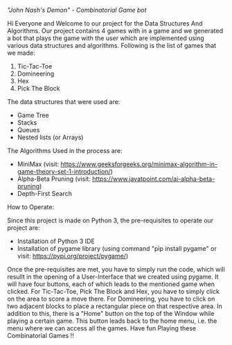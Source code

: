 *"John Nash's Demon" - Combinatorial Game bot*

Hi Everyone and Welcome to our project for the Data Structures And Algorithms. Our project contains 4 games with in a game and we generated a bot that plays the game with the user which are implemented using various data structures and algorithms. Following is the list of games that we made:
1) Tic-Tac-Toe
2) Domineering
3) Hex
4) Pick The Block

The data structures that were used are:
- Game Tree
- Stacks
- Queues
- Nested lists (or Arrays)

The Algorithms Used in the process are:
- MiniMax (visit: https://www.geeksforgeeks.org/minimax-algorithm-in-game-theory-set-1-introduction/)
- Alpha-Beta Pruning (visit: https://www.javatpoint.com/ai-alpha-beta-pruning)
- Depth-First Search

How to Operate:

Since this project is made on Python 3, the pre-requisites to operate our project are:

- Installation of Python 3 IDE
- Installation of pygame library (using command "pip install pygame" or visit: https://pypi.org/project/pygame/)

Once the pre-requisites are met, you have to simply run the code, which will resullt in the opening of a User-Interface that we created using pygame. It will have four buttons, each of which leads to the mentioned game when clicked. For Tic-Tac-Toe, Pick The Block and Hex, you have to simply click on the area to score a move there. For Domineering, you have to click on two adjacent blocks to place a rectangular piece on that respective area. In addition to this, there is a "Home" button on the top of the Window while playing a certain game. This button leads back to the home menu, i.e. the menu where we can access all the games. Have fun Playing these Combinatorial Games !!

    
